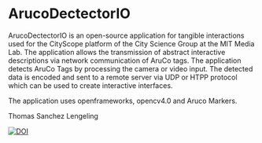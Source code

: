 # ArucoDectectorIO

ArucoDectectorIO is an open-source application for tangible interactions used for the CityScope platform of the City Science Group at the MIT Media Lab. The application allows the transmission of abstract interactive descriptions via network communication of AruCo tags. The application detects AruCo Tags by processing the camera or video input. The detected data is encoded and sent to a remote server via UDP or HTPP protocol which can be used to create interactive interfaces.

The application uses openframeworks, opencv4.0 and Aruco Markers.


Thomas Sanchez Lengeling

[![DOI](https://zenodo.org/badge/538624526.svg)](https://zenodo.org/badge/latestdoi/538624526)
